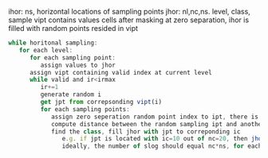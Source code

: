 ihor: ns, horizontal locations of sampling points
jhor: nl,nc,ns. level, class, sample
vipt contains values cells after masking
at zero separation, ihor is filled with random points resided in vipt

```js
while horitonal sampling:
   for each level:
      for each sampling point:
         assign values to jhor
      assign vipt containing valid index at current level
      while valid and ir<irmax
         ir+=1
         generate random i
         get jpt from correpsonding vipt(i)
         for each sampling points:
            assign zero seperation random point index to ipt, there is a possibility that the zero seperation random point index ihor(is) is not a valid point on level il, this condition is controled by slog containning the mask info at level il
            compute distance between the random sampling ipt and another random point jpt
            find the class, fill jhor with jpt to correponding ic
               e.g. if jpt is located with ic=10 out of nc=20, then jhor(il,ic,is)=jpt
               ideally, the number of slog should equal nc*ns, for each ns, we have nc valid points
```

